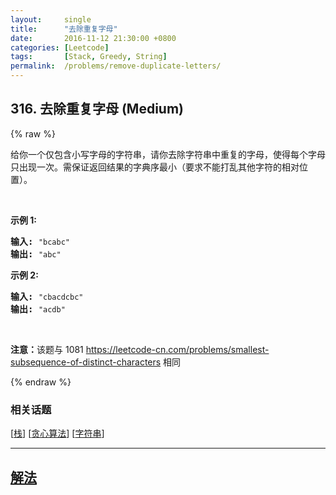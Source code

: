 ```yaml
---
layout:     single
title:      "去除重复字母"
date:       2016-11-12 21:30:00 +0800
categories: [Leetcode]
tags:       [Stack, Greedy, String]
permalink:  /problems/remove-duplicate-letters/
---
```


## 316. 去除重复字母 (Medium)

{% raw %}

<p>给你一个仅包含小写字母的字符串，请你去除字符串中重复的字母，使得每个字母只出现一次。需保证返回结果的字典序最小（要求不能打乱其他字符的相对位置）。</p>

<p>&nbsp;</p>

<p><strong>示例 1:</strong></p>

<pre><strong>输入:</strong> <code>&quot;bcabc&quot;</code>
<strong>输出:</strong> <code>&quot;abc&quot;</code>
</pre>

<p><strong>示例 2:</strong></p>

<pre><strong>输入:</strong> <code>&quot;cbacdcbc&quot;</code>
<strong>输出:</strong> <code>&quot;acdb&quot;</code></pre>

<p>&nbsp;</p>

<p><strong>注意：</strong>该题与 1081 <a href="https://leetcode-cn.com/problems/smallest-subsequence-of-distinct-characters">https://leetcode-cn.com/problems/smallest-subsequence-of-distinct-characters</a> 相同</p>

{% endraw %}

### 相关话题
  [[栈](https://github.com/openset/leetcode/tree/master/tag/stack/README.md)]
  [[贪心算法](https://github.com/openset/leetcode/tree/master/tag/greedy/README.md)]
  [[字符串](https://github.com/openset/leetcode/tree/master/tag/string/README.md)]

---

## [解法](https://github.com/openset/leetcode/tree/master/problems/remove-duplicate-letters)
